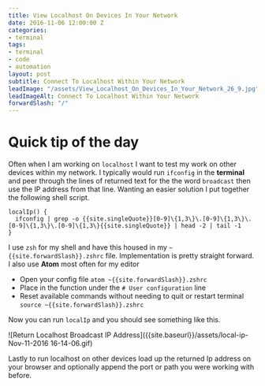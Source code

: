 ```yaml
---
title: View Localhost On Devices In Your Network
date: 2016-11-06 12:00:00 Z
categories:
- terminal
tags:
- terminal
- code
- automation
layout: post
subtitle: Connect To Localhost Within Your Network
leadImage: "/assets/View_Localhost_On_Devices_In_Your_Network_26_9.jpg"
leadImageAlt: Connect To Localhost Within Your Network
forwardSlash: "/"
---
```


# Quick tip of the day

Often when I am working on `localhost` I want to test my work on other devices within my network. I typically would run `ifconfig` in the __terminal__ and peer through the lines of returned text for the the word `broadcast` then use the IP address from that line. Wanting an easier solution I put together the following shell script.

```
localIp() {
  ifconfig | grep -o {{site.singleQuote}}[0-9]\{1,3\}\.[0-9]\{1,3\}\.[0-9]\{1,3\}\.[0-9]\{1,3\}{{site.singleQuote}} | head -2 | tail -1
}
```

I use `zsh` for my shell and have this housed in my `~{{site.forwardSlash}}.zshrc` file. Implementation is pretty straight forward. I also use __Atom__ most often for my editor

- Open your config file `atom ~{{site.forwardSlash}}.zshrc`
- Place in the function under the `# User configuration` line
- Reset available commands without needing to quit or restart terminal `source ~{{site.forwardSlash}}.zshrc`

Now you can run `localIp` and you should see something like this.

![Return Localhost Broadcast IP Address]({{site.baseurl}}/assets/local-ip-Nov-11-2016 16-14-06.gif)

Lastly to run localhost on other devices load up the returned Ip address on your browser and optionally append the port or path you were working with before.
